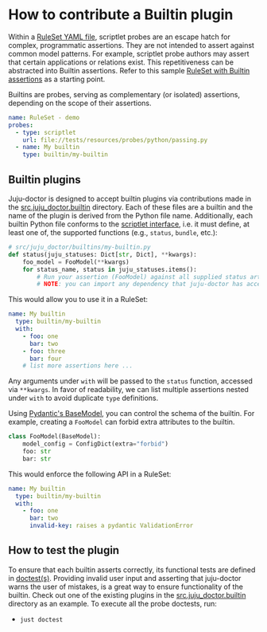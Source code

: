# How to contribute a Builtin plugin

Within a [RuleSet YAML file](../../README.md#ruleset), scriptlet probes are an escape hatch for complex, programmatic assertions. They are not intended to assert against common model patterns. For example, scriptlet probe authors may assert that certain applications or relations exist. This repetitiveness can be abstracted into Builtin assertions. Refer to this sample [RuleSet with Builtin assertions](../../tests/resources/probes/ruleset/builtins.yaml) as a starting point.

Builtins are probes, serving as complementary (or isolated) assertions, depending on the scope of their assertions.

```yaml
name: RuleSet - demo
probes:
  - type: scriptlet
    url: file://tests/resources/probes/python/passing.py
  - name: My builtin
    type: builtin/my-builtin
```

## Builtin plugins

Juju-doctor is designed to accept builtin plugins via contributions made in the [src.juju_doctor.builtin](../../src/juju_doctor/builtin/) directory. Each of these files are a builtin and the name of the plugin is derived from the Python file name. Additionally, each builtin Python file conforms to the [scriptlet interface](../../README.md#scriptlet), i.e. it must define, at least one of, the supported functions (e.g., `status`, `bundle`, etc.):

```python
# src/juju_doctor/builtins/my-builtin.py
def status(juju_statuses: Dict[str, Dict], **kwargs):
    foo_model = FooModel(**kwargs)
    for status_name, status in juju_statuses.items():
        # Run your assertion (FooModel) against all supplied status artifacts ...
        # NOTE: you can import any dependency that juju-doctor has access to
```

This would allow you to use it in a RuleSet:

```yaml
name: My builtin
  type: builtin/my-builtin
  with:
    - foo: one
      bar: two
    - foo: three
      bar: four
    # list more assertions here ...
```
Any arguments under `with` will be passed to the `status` function, accessed via `**kwargs`. In favor of readability, we can list multiple assertions nested under `with` to avoid duplicate `type` definitions.

Using [Pydantic's BaseModel](https://docs.pydantic.dev/latest/api/base_model/), you can control the schema of the builtin. For example, creating a `FooModel` can forbid extra attributes to the builtin.

```python
class FooModel(BaseModel):
    model_config = ConfigDict(extra="forbid")
    foo: str
    bar: str
```

This would enforce the following API in a RuleSet:

```yaml
name: My builtin
  type: builtin/my-builtin
  with:
    - foo: one
      bar: two
      invalid-key: raises a pydantic ValidationError
```

## How to test the plugin

To ensure that each builtin asserts correctly, its functional tests are defined in [doctest(s)](https://docs.python.org/3/library/doctest.html). Providing invalid user input and asserting that juju-doctor warns the user of mistakes, is a great way to ensure functionality of the builtin. Check out one of the existing plugins in the [src.juju_doctor.builtin](../../src/juju_doctor/builtin/) directory as an example. To execute all the probe doctests, run:
- `just doctest`
